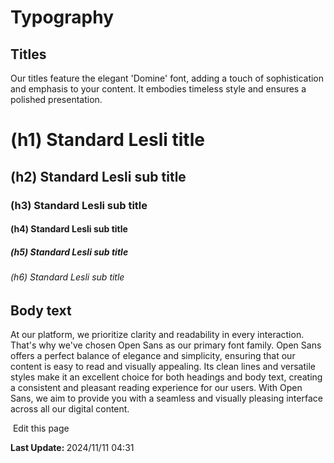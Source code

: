 <script setup>
    import Docs from "@lesli-dev/components/lesli-working.vue"
</script>

# Typography

## Titles

Our titles feature the elegant 'Domine' font, adding a touch of sophistication and emphasis to your content. It embodies timeless style and ensures a polished presentation.

<div class="lesli-typography-domine">
    <h1 class="title is-1">(h1) Standard Lesli title</h1>
    <h2 class="title is-2">(h2) Standard Lesli sub title</h2>
    <h3 class="title is-3">(h3) Standard Lesli sub title</h3>
    <h4 class="title is-4">(h4) Standard Lesli sub title</h4>
    <h5 class="title is-5">(h5) Standard Lesli sub title</h5>
    <h6 class="title is-6">(h6) Standard Lesli sub title</h6>
</div>


## Body text 

At our platform, we prioritize clarity and readability in every interaction. That's why we've chosen Open Sans as our primary font family. Open Sans offers a perfect balance of elegance and simplicity, ensuring that our content is easy to read and visually appealing. Its clean lines and versatile styles make it an excellent choice for both headings and body text, creating a consistent and pleasant reading experience for our users. With Open Sans, we aim to provide you with a seamless and visually pleasing interface across all our digital content.

<Docs />
<section class="lesli-documentation-footer">
    <p><a><i class="ri-external-link-fill"></i>&nbsp;Edit this page</a><p/>
    <p><b>Last Update: </b>2024/11/11 04:31</p>
</section>
<!-- This code was automatically generated -->
<!-- to update this docs please run rake docs:build -->
